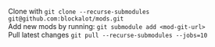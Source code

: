 Clone with ```git clone --recurse-submodules git@github.com:blockalot/mods.git```  
Add new mods by running: ```git submodule add <mod-git-url>```  
Pull latest changes ```git pull --recurse-submodules --jobs=10```
